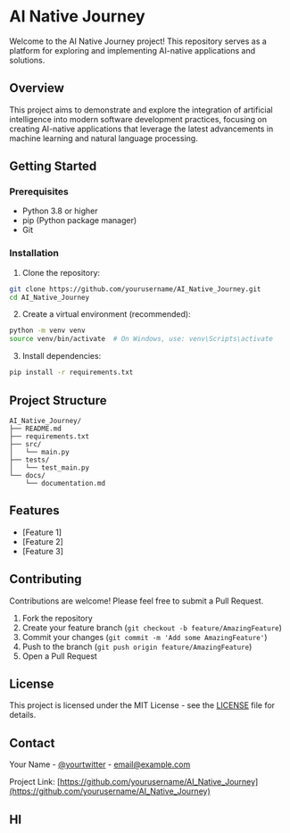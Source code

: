 # AI Native Journey

Welcome to the AI Native Journey project! This repository serves as a platform for exploring and implementing AI-native applications and solutions.

## Overview

This project aims to demonstrate and explore the integration of artificial intelligence into modern software development practices, focusing on creating AI-native applications that leverage the latest advancements in machine learning and natural language processing.

## Getting Started

### Prerequisites

- Python 3.8 or higher
- pip (Python package manager)
- Git

### Installation

1. Clone the repository:
```bash
git clone https://github.com/yourusername/AI_Native_Journey.git
cd AI_Native_Journey
```

2. Create a virtual environment (recommended):
```bash
python -m venv venv
source venv/bin/activate  # On Windows, use: venv\Scripts\activate
```

3. Install dependencies:
```bash
pip install -r requirements.txt
```

## Project Structure

```
AI_Native_Journey/
├── README.md
├── requirements.txt
├── src/
│   └── main.py
├── tests/
│   └── test_main.py
└── docs/
    └── documentation.md
```

## Features

- [Feature 1]
- [Feature 2]
- [Feature 3]

## Contributing

Contributions are welcome! Please feel free to submit a Pull Request.

1. Fork the repository
2. Create your feature branch (`git checkout -b feature/AmazingFeature`)
3. Commit your changes (`git commit -m 'Add some AmazingFeature'`)
4. Push to the branch (`git push origin feature/AmazingFeature`)
5. Open a Pull Request

## License

This project is licensed under the MIT License - see the [LICENSE](LICENSE) file for details.

## Contact

Your Name - [@yourtwitter](https://twitter.com/yourtwitter) - email@example.com

Project Link: [https://github.com/yourusername/AI_Native_Journey](https://github.com/yourusername/AI_Native_Journey) 
## HI